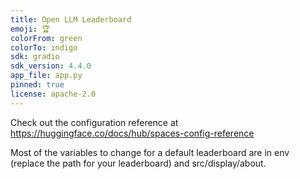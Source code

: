 ```yaml
---
title: Open LLM Leaderboard
emoji: 🏆
colorFrom: green
colorTo: indigo
sdk: gradio
sdk_version: 4.4.0
app_file: app.py
pinned: true
license: apache-2.0
---
```


Check out the configuration reference at https://huggingface.co/docs/hub/spaces-config-reference

Most of the variables to change for a default leaderboard are in env (replace the path for your leaderboard) and src/display/about.